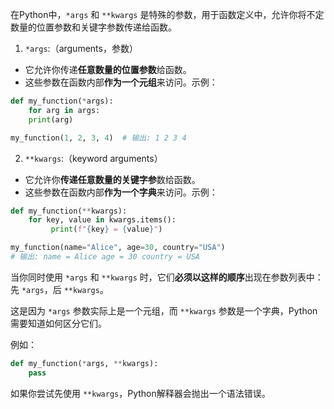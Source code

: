 在Python中，`*args` 和 `**kwargs` 是特殊的参数，用于函数定义中，允许你将不定数量的位置参数和关键字参数传递给函数。

1. `*args`:（arguments，参数）
- 它允许你传递**任意数量的位置参数**给函数。
- 这些参数在函数内部**作为一个元组**来访问。示例：
```python
def my_function(*args):
	for arg in args: 
	print(arg)

my_function(1, 2, 3, 4)  # 输出: 1 2 3 4
```

2. `**kwargs`:（keyword arguments）
- 它允许你**传递任意数量的关键字参**数给函数。
- 这些参数在函数内部**作为一个字典**来访问。示例：

```python
def my_function(**kwargs): 
	for key, value in kwargs.items():     
	     print(f"{key} = {value}")   

my_function(name="Alice", age=30, country="USA")  
# 输出: name = Alice age = 30 country = USA
```

当你同时使用 `*args` 和 `**kwargs` 时，它们**必须以这样的顺序**出现在参数列表中：先 `*args`，后 `**kwargs`。

这是因为 `*args` 参数实际上是一个元组，而 `**kwargs` 参数是一个字典，Python需要知道如何区分它们。

例如：

```python
def my_function(*args, **kwargs): 
	pass
```

如果你尝试先使用 `**kwargs`，Python解释器会抛出一个语法错误。